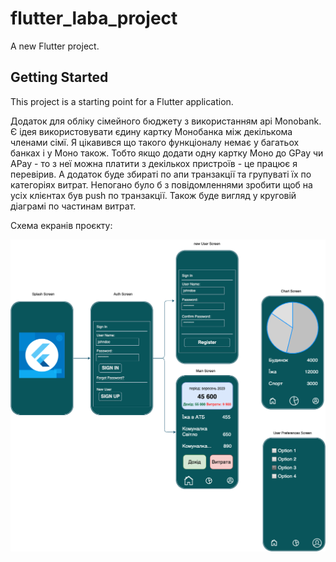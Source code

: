 # flutter_laba_project

A new Flutter project.

## Getting Started

This project is a starting point for a Flutter application.

Додаток для обліку сімейного бюджету з використанням api Monobank. Є ідея використовувати єдину картку Монобанка між декількома членами сімї. Я цікавився що такого функціоналу немає у багатьох банках і у Моно також. Тобто якщо додати одну картку Моно до GPay чи APay  - то з неї можна платити з декількох пристроїв - це працює я перевірив. А додаток буде збираті по апи транзакції та групуваті їх по категоріях витрат. Непогано було б з повідомленнями зробити щоб на усіх клієнтах був push по транзакції. Також буде вигляд у круговій діаграмі по частинам витрат.

Схема екранів проєкту:

<img src="https://github.com/KalashnikovVolodymyr/flutter_laba_project/blob/777eb49eac3adb1a5e1d94fabf68d93a8134c553/Project_Scheme.drawio.png" alt="Файл зі схемою...">
